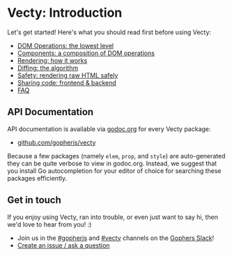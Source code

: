 # Vecty: Introduction

Let's get started! Here's what you should read first before using Vecty:

-	[DOM Operations: the lowest level](dom_operations.md)
-	[Components: a composition of DOM operations](components.md)
-	[Rendering: how it works](rendering.md)
-	[Diffing: the algorithm](diffing.md)
- [Safety: rendering raw HTML safely](safety.md)
- [Sharing code: frontend & backend](sharing_code.md)
- [FAQ](FAQ.md)

## API Documentation

API documentation is available via [godoc.org](godoc.org) for every Vecty package:

- [github.com/gopherjs/vecty](https://godoc.org/github.com/gopherjs/vecty)

Because a few packages (namely `elem`, `prop`, and `style`) are auto-generated they can be quite verbose to view in godoc.org. Instead, we suggest that you install Go autocompletion for your editor of choice for searching these packages efficiently.

## Get in touch

If you enjoy using Vecty, ran into trouble, or even just want to say hi, then we'd love to hear from you! :)

- Join us in the [#gopherjs](https://gophers.slack.com/messages/gopherjs/) and [#vecty](https://gophers.slack.com/messages/vecty/) channels on the [Gophers Slack](https://gophersinvite.herokuapp.com/)!
- [Create an issue / ask a question](https://github.com/gopherjs/vecty/issues/new)

